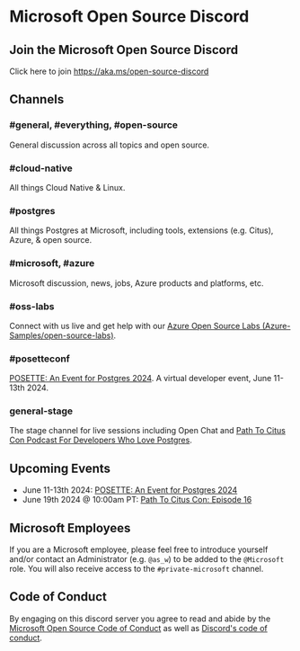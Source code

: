 # Microsoft Open Source Discord

## Join the Microsoft Open Source Discord

Click here to join <https://aka.ms/open-source-discord>

## Channels

### #general, #everything, #open-source

General discussion across all topics and open source.

### #cloud-native

All things Cloud Native & Linux.

### #postgres

All things Postgres at Microsoft, including tools, extensions (e.g. Citus), Azure, & open source.

### #microsoft, #azure

Microsoft discussion, news, jobs, Azure products and platforms, etc.

### #oss-labs

Connect with us live and get help with our [Azure Open Source Labs (Azure-Samples/open-source-labs)](https://aka.ms/oss-labs).

### #posetteconf

[POSETTE: An Event for Postgres 2024](https://aka.ms/posette). A virtual developer event, June 11-13th 2024.

### general-stage

The stage channel for live sessions including Open Chat and [Path To Citus Con Podcast For Developers Who Love Postgres](https://aka.ms/pathtocituscon).

## Upcoming Events

- June 11-13th 2024: [POSETTE: An Event for Postgres 2024](https://aka.ms/posette)
- June 19th 2024 @ 10:00am PT: [Path To Citus Con: Episode 16](https://aka.ms/pathtocituscon)

## Microsoft Employees

If you are a Microsoft employee, please feel free to introduce yourself and/or contact an Administrator (e.g. `@as_w`) to be added to the `@Microsoft` role. You will also receive access to the `#private-microsoft` channel.

## Code of Conduct

By engaging on this discord server you agree to read and abide by the [Microsoft Open Source Code of Conduct](https://opensource.microsoft.com/codeofconduct/) as well as [Discord's code of conduct](https://discord.com/terms).

